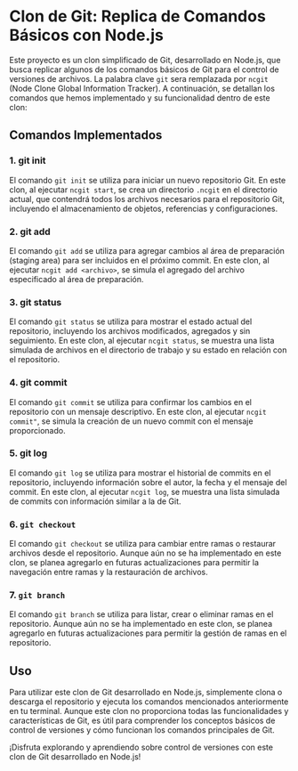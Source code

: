 # Clon de Git: Replica de Comandos Básicos con Node.js

Este proyecto es un clon simplificado de Git, desarrollado en Node.js, que busca replicar algunos de los comandos básicos de Git para el control de versiones de archivos. La palabra clave `git` sera remplazada por `ncgit` (Node Clone Global Information Tracker).  A continuación, se detallan los comandos que hemos implementado y su funcionalidad dentro de este clon:

## Comandos Implementados

### 1. git init

El comando `git init` se utiliza para iniciar un nuevo repositorio Git. En este clon, al ejecutar `ncgit start`, se crea un directorio `.ncgit` en el directorio actual, que contendrá todos los archivos necesarios para el repositorio Git, incluyendo el almacenamiento de objetos, referencias y configuraciones.

### 2. git add

El comando `git add` se utiliza para agregar cambios al área de preparación (staging area) para ser incluidos en el próximo commit. En este clon, al ejecutar `ncgit add <archivo>`, se simula el agregado del archivo especificado al área de preparación.

### 3. git status

El comando `git status` se utiliza para mostrar el estado actual del repositorio, incluyendo los archivos modificados, agregados y sin seguimiento. En este clon, al ejecutar `ncgit status`, se muestra una lista simulada de archivos en el directorio de trabajo y su estado en relación con el repositorio.

### 4. git commit

El comando `git commit` se utiliza para confirmar los cambios en el repositorio con un mensaje descriptivo. En este clon, al ejecutar `ncgit commit"`, se simula la creación de un nuevo commit con el mensaje proporcionado.

### 5. git log

El comando `git log` se utiliza para mostrar el historial de commits en el repositorio, incluyendo información sobre el autor, la fecha y el mensaje del commit. En este clon, al ejecutar `ncgit log`, se muestra una lista simulada de commits con información similar a la de Git.

### 6. `git checkout`

El comando `git checkout` se utiliza para cambiar entre ramas o restaurar archivos desde el repositorio. Aunque aún no se ha implementado en este clon, se planea agregarlo en futuras actualizaciones para permitir la navegación entre ramas y la restauración de archivos.

### 7. `git branch`

El comando `git branch` se utiliza para listar, crear o eliminar ramas en el repositorio. Aunque aún no se ha implementado en este clon, se planea agregarlo en futuras actualizaciones para permitir la gestión de ramas en el repositorio.

## Uso

Para utilizar este clon de Git desarrollado en Node.js, simplemente clona o descarga el repositorio y ejecuta los comandos mencionados anteriormente en tu terminal. Aunque este clon no proporciona todas las funcionalidades y características de Git, es útil para comprender los conceptos básicos de control de versiones y cómo funcionan los comandos principales de Git.

¡Disfruta explorando y aprendiendo sobre control de versiones con este clon de Git desarrollado en Node.js!
